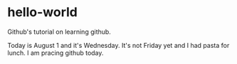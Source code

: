 # hello-world
Github's tutorial on learning github.

Today is August 1 and it's Wednesday. It's not Friday yet and I had pasta for lunch. I am pracing github today.
